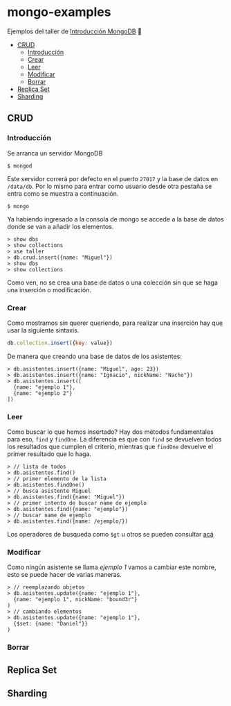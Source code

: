 # mongo-examples

Ejemplos del taller de [Introducción MongoDB](https://github.com/beerjs/bogota/blob/master/meetings/Mongo.md) :beers:

  - [CRUD](#crud)
    - [Introducción](#introducción)
    - [Crear](#crear)
    - [Leer](#leer)
    - [Modificar](#modificar)
    - [Borrar](#borrar)
  - [Replica Set](#replica-set)
  - [Sharding](#sharding)

## CRUD
### Introducción
Se arranca un servidor MongoDB

```shell
$ mongod
```

Este servidor correrá por defecto en el puerto `27017` y la base de datos en `/data/db`. Por lo mismo para entrar como usuario desde otra pestaña se entra como se muestra a continuación.

```shell
$ mongo
```

Ya habiendo ingresado a la consola de mongo se accede a la base de datos donde se van a añadir los elementos.

```shell
> show dbs
> show collections
> use taller
> db.crud.insert({name: "Miguel"})
> show dbs
> show collections
```

Como ven, no se crea una base de datos o una colección sin que se haga una inserción o modificación.

### Crear
Como mostramos sin querer queriendo, para realizar una inserción hay que usar la siguiente sintaxis.

```js
db.collection.insert({key: value})
```

De manera que creando una base de datos de los asistentes:

```shell
> db.asistentes.insert({name: "Miguel", age: 23})
> db.asistentes.insert({name: "Ignacio", nickName: "Nacho"})
> db.asistentes.insert([
  {name: "ejemplo 1"},
  {name: "ejemplo 2"}
])
```

### Leer
Como buscar lo que hemos insertado? Hay dos métodos fundamentales para eso, `find` y `findOne`. La diferencia es que con `find` se devuelven todos los resultados que cumplen el criterio, mientras que `findOne` devuelve el primer resultado que lo haga.

```shell
> // lista de todos
> db.asistentes.find()
> // primer elemento de la lista
> db.asistentes.findOne()
> // busca asistente Miguel
> db.asistentes.find({name: "Miguel"})
> // primer intento de buscar name de ejemplo
> db.asistentes.find({name: "ejemplo"})
> // buscar name de ejemplo
> db.asistentes.find({name: /ejemplo/})
```
Los operadores de busqueda como `$gt` u otros se pueden consultar [acá](https://docs.mongodb.org/manual/reference/operator/query/)

### Modificar
Como ningún asistente se llama _ejemplo 1_ vamos a cambiar este nombre, esto se puede hacer de varias maneras.

```shell
> // reemplazando objetos
> db.asistentes.update({name: "ejemplo 1"},
  {name: "ejemplo 1", nickName: "bound3r"}
)
> // cambiando elementos
> db.asistentes.update({name: "ejemplo 1"},
  {$set: {name: "Daniel"}}
)
```

### Borrar



## Replica Set


## Sharding
